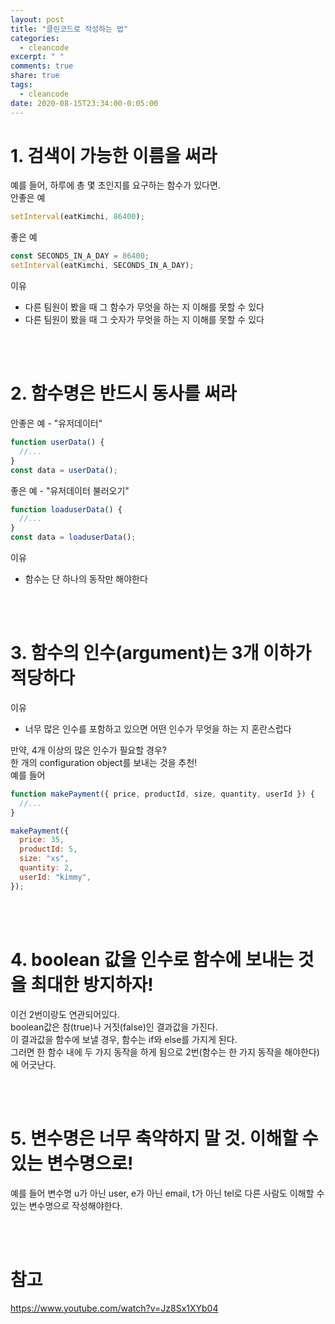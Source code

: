 ```yaml
---
layout: post
title: "클린코드로 작성하는 법"
categories:
  - cleancode
excerpt: " "
comments: true
share: true
tags:
  - cleancode
date: 2020-08-15T23:34:00-0:05:00
---
```


# 1. 검색이 가능한 이름을 써라

예를 들어, 하루에 총 몇 초인지를 요구하는 함수가 있다면.<br/>
안좋은 예

```javascript
setInterval(eatKimchi, 86400);
```

좋은 예

```javascript
const SECONDS_IN_A_DAY = 86400;
setInterval(eatKimchi, SECONDS_IN_A_DAY);
```

이유

- 다른 팀원이 봤을 때 그 함수가 무엇을 하는 지 이해를 못할 수 있다
- 다른 팀원이 봤을 때 그 숫자가 무엇을 하는 지 이해를 못할 수 있다

<br/><br/>

# 2. 함수명은 반드시 동사를 써라

안좋은 예 - "유저데이터"

```javascript
function userData() {
  //...
}
const data = userData();
```

좋은 예 - "유저데이터 불러오기"

```javascript
function loaduserData() {
  //...
}
const data = loaduserData();
```

이유

- 함수는 단 하나의 동작만 해야한다

<br/><br/>

# 3. 함수의 인수(argument)는 3개 이하가 적당하다

이유

- 너무 많은 인수를 포함하고 있으면 어떤 인수가 무엇을 하는 지 혼란스럽다

만약, 4개 이상의 많은 인수가 필요할 경우?<br/>
한 개의 configuration object를 보내는 것을 추천!<br/>
예를 들어

```javascript
function makePayment({ price, productId, size, quantity, userId }) {
  //...
}

makePayment({
  price: 35,
  productId: 5,
  size: "xs",
  quantity: 2,
  userId: "kimmy",
});
```

<br/><br/>

# 4. boolean 값을 인수로 함수에 보내는 것을 최대한 방지하자!

이건 2번이랑도 연관되어있다.<br/>
boolean값은 참(true)나 거짓(false)인 결과값을 가진다. <br/>
이 결과값을 함수에 보낼 경우, 함수는 if와 else를 가지게 된다.<br/>
그러면 한 함수 내에 두 가지 동작을 하게 됨으로 2번(함수는 한 가지 동작을 해야한다)에 어긋난다.<br/>

<br/><br/>

# 5. 변수명은 너무 축약하지 말 것. 이해할 수 있는 변수명으로!

예를 들어 변수명 u가 아닌 user, e가 아닌 email, t가 아닌 tel로 다른 사람도 이해할 수 있는 변수명으로 작성해야한다.

<br/><br/>

# 참고

<https://www.youtube.com/watch?v=Jz8Sx1XYb04>
